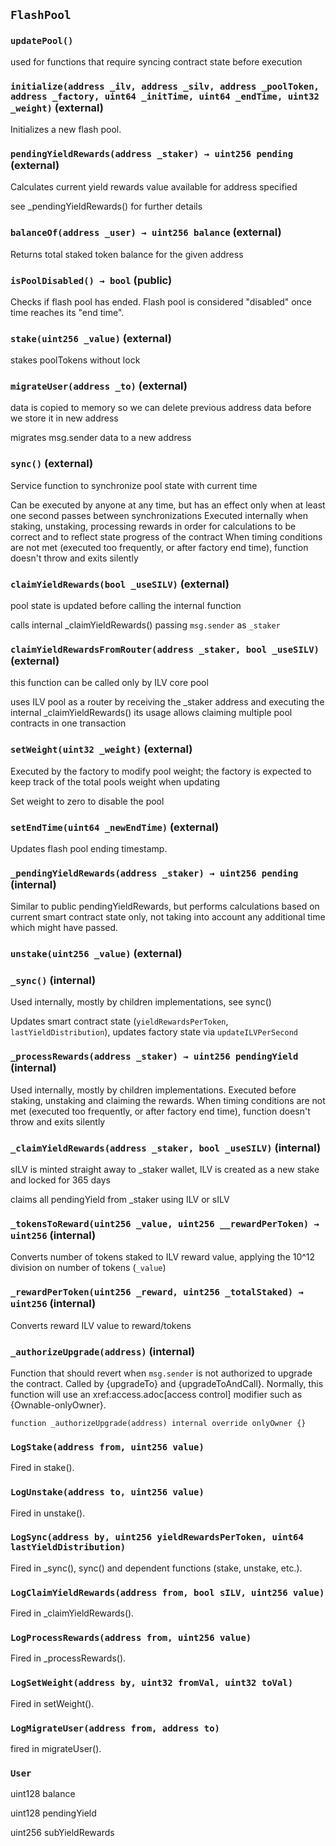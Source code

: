 ## `FlashPool`

### `updatePool()`

used for functions that require syncing contract state before execution

### `initialize(address _ilv, address _silv, address _poolToken, address _factory, uint64 _initTime, uint64 _endTime, uint32 _weight)` (external)

Initializes a new flash pool.

### `pendingYieldRewards(address _staker) → uint256 pending` (external)

Calculates current yield rewards value available for address specified

see \_pendingYieldRewards() for further details

### `balanceOf(address _user) → uint256 balance` (external)

Returns total staked token balance for the given address

### `isPoolDisabled() → bool` (public)

Checks if flash pool has ended. Flash pool is considered "disabled"
once time reaches its "end time".

### `stake(uint256 _value)` (external)

stakes poolTokens without lock

### `migrateUser(address _to)` (external)

data is copied to memory so we can delete previous address data
before we store it in new address

migrates msg.sender data to a new address

### `sync()` (external)

Service function to synchronize pool state with current time

Can be executed by anyone at any time, but has an effect only when
at least one second passes between synchronizations
Executed internally when staking, unstaking, processing rewards in order
for calculations to be correct and to reflect state progress of the contract
When timing conditions are not met (executed too frequently, or after factory
end time), function doesn't throw and exits silently

### `claimYieldRewards(bool _useSILV)` (external)

pool state is updated before calling the internal function

calls internal \_claimYieldRewards() passing `msg.sender` as `_staker`

### `claimYieldRewardsFromRouter(address _staker, bool _useSILV)` (external)

this function can be called only by ILV core pool

uses ILV pool as a router by receiving the \_staker address and executing
the internal \_claimYieldRewards()
its usage allows claiming multiple pool contracts in one transaction

### `setWeight(uint32 _weight)` (external)

Executed by the factory to modify pool weight; the factory is expected
to keep track of the total pools weight when updating

Set weight to zero to disable the pool

### `setEndTime(uint64 _newEndTime)` (external)

Updates flash pool ending timestamp.

### `_pendingYieldRewards(address _staker) → uint256 pending` (internal)

Similar to public pendingYieldRewards, but performs calculations based on
current smart contract state only, not taking into account any additional
time which might have passed.

### `unstake(uint256 _value)` (external)

### `_sync()` (internal)

Used internally, mostly by children implementations, see sync()

Updates smart contract state (`yieldRewardsPerToken`, `lastYieldDistribution`),
updates factory state via `updateILVPerSecond`

### `_processRewards(address _staker) → uint256 pendingYield` (internal)

Used internally, mostly by children implementations.
Executed before staking, unstaking and claiming the rewards.
When timing conditions are not met (executed too frequently, or after factory
end time), function doesn't throw and exits silently

### `_claimYieldRewards(address _staker, bool _useSILV)` (internal)

sILV is minted straight away to \_staker wallet, ILV is created as
a new stake and locked for 365 days

claims all pendingYield from \_staker using ILV or sILV

### `_tokensToReward(uint256 _value, uint256 __rewardPerToken) → uint256` (internal)

Converts number of tokens staked to ILV reward value, applying the
10^12 division on number of tokens (`_value`)

### `_rewardPerToken(uint256 _reward, uint256 _totalStaked) → uint256` (internal)

Converts reward ILV value to reward/tokens

### `_authorizeUpgrade(address)` (internal)

Function that should revert when `msg.sender` is not authorized to upgrade the contract. Called by
{upgradeTo} and {upgradeToAndCall}.
Normally, this function will use an xref:access.adoc[access control] modifier such as {Ownable-onlyOwner}.

```solidity
function _authorizeUpgrade(address) internal override onlyOwner {}

```

### `LogStake(address from, uint256 value)`

Fired in stake().

### `LogUnstake(address to, uint256 value)`

Fired in unstake().

### `LogSync(address by, uint256 yieldRewardsPerToken, uint64 lastYieldDistribution)`

Fired in \_sync(), sync() and dependent functions (stake, unstake, etc.).

### `LogClaimYieldRewards(address from, bool sILV, uint256 value)`

Fired in \_claimYieldRewards().

### `LogProcessRewards(address from, uint256 value)`

Fired in \_processRewards().

### `LogSetWeight(address by, uint32 fromVal, uint32 toVal)`

Fired in setWeight().

### `LogMigrateUser(address from, address to)`

fired in migrateUser().

### `User`

uint128 balance

uint128 pendingYield

uint256 subYieldRewards
